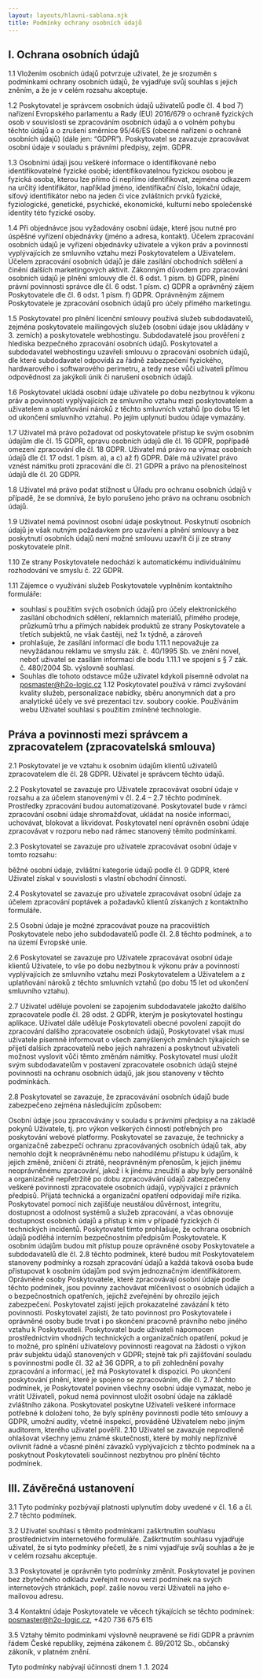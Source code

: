 ```yaml
---
layout: layouts/hlavni-sablona.njk
title: Podmínky ochrany osobních údajů
---
```


## I. Ochrana osobních údajů

1.1 Vložením osobních údajů potvrzuje uživatel, že je srozuměn s podmínkami ochrany osobních údajů, že vyjadřuje svůj souhlas s jejich zněním, a že je v celém rozsahu akceptuje.

1.2 Poskytovatel je správcem osobních údajů uživatelů podle čl. 4 bod 7) nařízení Evropského parlamentu a Rady (EU) 2016/679 o ochraně fyzických osob v souvislosti se zpracováním osobních údajů a o volném pohybu těchto údajů a o zrušení směrnice 95/46/ES (obecné nařízení o ochraně osobních údajů) (dále jen: “GDPR”). Poskytovatel se zavazuje zpracovávat osobní údaje v souladu s právními předpisy, zejm. GDPR.

1.3 Osobními údaji jsou veškeré informace o identifikované nebo identifikovatelné fyzické osobě; identifikovatelnou fyzickou osobou je fyzická osoba, kterou lze přímo či nepřímo identifikovat, zejména odkazem na určitý identifikátor, například jméno, identifikační číslo, lokační údaje, síťový identifikátor nebo na jeden či více zvláštních prvků fyzické, fyziologické, genetické, psychické, ekonomické, kulturní nebo společenské identity této fyzické osoby.

1.4 Při objednávce jsou vyžadovány osobní údaje, které jsou nutné pro úspěšné vyřízení objednávky (jméno a adresa, kontakt). Účelem zpracování osobních údajů je vyřízení objednávky uživatele a výkon práv a povinností vyplývajících ze smluvního vztahu mezi Poskytovatelem a Uživatelem. Účelem zpracování osobních údajů je dále zasílání obchodních sdělení a činění dalších marketingových aktivit. Zákonným důvodem pro zpracování osobních údajů je plnění smlouvy dle čl. 6 odst. 1 písm. b) GDPR, plnění právní povinnosti správce dle čl. 6 odst. 1 písm. c) GDPR a oprávněný zájem Poskytovatele dle čl. 6 odst. 1 písm. f) GDPR. Oprávněným zájmem Poskytovatele je zpracování osobních údajů pro účely přímého marketingu.

1.5 Poskytovatel pro plnění licenční smlouvy používá služeb subdodavatelů, zejména poskytovatele mailingových služeb (osobní údaje jsou ukládány v 3. zemích) a poskytovatele webhostingu. Subdodavatelé jsou prověřeni z hlediska bezpečného zpracování osobních údajů. Poskytovatel a subdodavatel webhostingu uzavřeli smlouvu o zpracování osobních údajů, dle které subdodavatel odpovídá za řádně zabezpečení fyzického, hardwarového i softwarového perimetru, a tedy nese vůči uživateli přímou odpovědnost za jakýkoli únik či narušení osobních údajů.

1.6 Poskytovatel ukládá osobní údaje uživatele po dobu nezbytnou k výkonu práv a povinností vyplývajících ze smluvního vztahu mezi poskytovatelem a uživatelem a uplatňování nároků z těchto smluvních vztahů (po dobu 15 let od ukončení smluvního vztahu). Po jejím uplynutí budou údaje vymazány.

1.7 Uživatel má právo požadovat od poskytovatele přístup ke svým osobním údajům dle čl. 15 GDPR, opravu osobních údajů dle čl. 16 GDPR, popřípadě omezení zpracování dle čl. 18 GDPR. Uživatel má právo na výmaz osobních údajů dle čl. 17 odst. 1 písm. a), a c) až f) GDPR. Dále má uživatel právo vznést námitku proti zpracování dle čl. 21 GDPR a právo na přenositelnost údajů dle čl. 20 GDPR.

1.8 Uživatel má právo podat stížnost u Úřadu pro ochranu osobních údajů v případě, že se domnívá, že bylo porušeno jeho právo na ochranu osobních údajů.

1.9 Uživatel nemá povinnost osobní údaje poskytnout. Poskytnutí osobních údajů je však nutným požadavkem pro uzavření a plnění smlouvy a bez poskytnutí osobních údajů není možné smlouvu uzavřít či jí ze strany poskytovatele plnit.

1.10 Ze strany Poskytovatele nedochází k automatickému individuálnímu rozhodování ve smyslu č. 22 GDPR.

1.11 Zájemce o využívání služeb Poskytovatele vyplněním kontaktního formuláře:

- souhlasí s použitím svých osobních údajů pro účely elektronického zasílání obchodních sdělení, reklamních materiálů, přímého prodeje, průzkumů trhu a přímých nabídek produktů ze strany Poskytovatele a třetích subjektů, ne však častěji, než 1x týdně, a zároveň
- prohlašuje, že zasílání informací dle bodu 1.11.1 nepovažuje za nevyžádanou reklamu ve smyslu zák. č. 40/1995 Sb. ve znění novel, neboť uživatel se zasílám informací dle bodu 1.11.1 ve spojení s § 7 zák. č. 480/2004 Sb. výslovně souhlasí.
- Souhlas dle tohoto odstavce může uživatel kdykoli písemně odvolat na <posmaster@h2o-logic.cz>
1.12 Poskytovatel používá v rámci zvyšování kvality služeb, personalizace nabídky, sběru anonymních dat a pro analytické účely ve své prezentaci tzv. soubory cookie. Používáním webu Uživatel souhlasí s použitím zmíněné technologie.

## Práva a povinnosti mezi správcem a zpracovatelem (zpracovatelská smlouva)

2.1 Poskytovatel je ve vztahu k osobním údajům klientů uživatelů zpracovatelem dle čl. 28 GDPR. Uživatel je správcem těchto údajů.

2.2 Poskytovatel se zavazuje pro Uživatele zpracovávat osobní údaje v rozsahu a za účelem stanovenými v čl. 2.4 – 2.7 těchto podmínek. Prostředky zpracování budou automatizované. Poskytovatel bude v rámci zpracování osobní údaje shromažďovat, ukládat na nosiče informací, uchovávat, blokovat a likvidovat. Poskytovatel není oprávněn osobní údaje zpracovávat v rozporu nebo nad rámec stanovený těmito podmínkami.

2.3 Poskytovatel se zavazuje pro uživatele zpracovávat osobní údaje v tomto rozsahu:

běžné osobní údaje,
zvláštní kategorie údajů podle čl. 9 GDPR, které Uživatel získal v souvislosti s vlastní obchodní činností.

2.4 Poskytovatel se zavazuje pro uživatele zpracovávat osobní údaje za účelem zpracování poptávek a požadavků klientů získaných z kontaktního formuláře.

2.5 Osobní údaje je možné zpracovávat pouze na pracovištích Poskytovatele nebo jeho subdodavatelů podle čl. 2.8 těchto podmínek, a to na území Evropské unie.

2.6 Poskytovatel se zavazuje pro Uživatele zpracovávat osobní údaje klientů Uživatele, to vše po dobu nezbytnou k výkonu práv a povinností vyplývajících ze smluvního vztahu mezi Poskytovatelem a Uživatelem a z uplatňování nároků z těchto smluvních vztahů (po dobu 15 let od ukončení smluvního vztahu).

2.7 Uživatel uděluje povolení se zapojením subdodavatele jakožto dalšího zpracovatele podle čl. 28 odst. 2 GDPR, kterým je poskytovatel hostingu aplikace. Uživatel dále uděluje Poskytovateli obecné povolení zapojit do zpracování dalšího zpracovatele osobních údajů, Poskytovatel však musí uživatele písemně informovat o všech zamýšlených změnách týkajících se přijetí dalších zpracovatelů nebo jejich nahrazení a poskytnout uživateli možnost vyslovit vůči těmto změnám námitky. Poskytovatel musí uložit svým subdodavatelům v postavení zpracovatele osobních údajů stejné povinnosti na ochranu osobních údajů, jak jsou stanoveny v těchto podmínkách.

2.8 Poskytovatel se zavazuje, že zpracovávání osobních údajů bude zabezpečeno zejména následujícím způsobem:

Osobní údaje jsou zpracovávány v souladu s právními předpisy a na základě pokynů Uživatele, tj. pro výkon veškerých činností potřebných pro poskytování webové platformy.
Poskytovatel se zavazuje, že technicky a organizačně zabezpečí ochranu zpracovávaných osobních údajů tak, aby nemohlo dojít k neoprávněnému nebo nahodilému přístupu k údajům, k jejich změně, zničení či ztrátě, neoprávněným přenosům, k jejich jinému neoprávněnému zpracování, jakož i k jinému zneužití a aby byly personálně a organizačně nepřetržitě po dobu zpracovávání údajů zabezpečeny veškeré povinnosti zpracovatele osobních údajů, vyplývající z právních předpisů.
Přijatá technická a organizační opatření odpovídají míře rizika. Poskytovatel pomocí nich zajišťuje neustálou důvěrnost, integritu, dostupnost a odolnost systémů a služeb zpracování, a včas obnovuje dostupnost osobních údajů a přístup k nim v případě fyzických či technických incidentů.
Poskytovatel tímto prohlašuje, že ochrana osobních údajů podléhá interním bezpečnostním předpisům Poskytovatele.
K osobním údajům budou mít přístup pouze oprávněné osoby Poskytovatele a subdodavatelů dle čl. 2.8 těchto podmínek, které budou mít Poskytovatelem stanoveny podmínky a rozsah zpracování údajů a každá taková osoba bude přistupovat k osobním údajům pod svým jednoznačným identifikátorem.
Oprávněné osoby Poskytovatele, které zpracovávají osobní údaje podle těchto podmínek, jsou povinny zachovávat mlčenlivost o osobních údajích a o bezpečnostních opatřeních, jejichž zveřejnění by ohrozilo jejich zabezpečení. Poskytovatel zajistí jejich prokazatelné zavázání k této povinnosti. Poskytovatel zajistí, že tato povinnost pro Poskytovatele i oprávněné osoby bude trvat i po skončení pracovně právního nebo jiného vztahu k Poskytovateli.
Poskytovatel bude uživateli nápomocen prostřednictvím vhodných technických a organizačních opatření, pokud je to možné, pro splnění uživatelovy povinnosti reagovat na žádosti o výkon práv subjektu údajů stanovených v GDPR; stejně tak při zajišťování souladu s povinnostmi podle čl. 32 až 36 GDPR, a to při zohlednění povahy zpracování a informací, jež má Poskytovatel k dispozici.
Po ukončení poskytování plnění, které je spojeno se zpracováním, dle čl. 2.7 těchto podmínek, je Poskytovatel povinen všechny osobní údaje vymazat, nebo je vrátit Uživateli, pokud nemá povinnost uložit osobní údaje na základě zvláštního zákona.
Poskytovatel poskytne Uživateli veškeré informace potřebné k doložení toho, že byly splněny povinnosti podle této smlouvy a GDPR, umožní audity, včetně inspekcí, prováděné Uživatelem nebo jiným auditorem, kterého uživatel pověřil.
2.10 Uživatel se zavazuje neprodleně ohlašovat všechny jemu známé skutečnosti, které by mohly nepříznivě ovlivnit řádné a včasné plnění závazků vyplývajících z těchto podmínek na a poskytnout Poskytovateli součinnost nezbytnou pro plnění těchto podmínek.

## III. Závěrečná ustanovení

3.1 Tyto podmínky pozbývají platnosti uplynutím doby uvedené v čl. 1.6 a čl. 2.7 těchto podmínek.

3.2 Uživatel souhlasí s těmito podmínkami zaškrtnutím souhlasu prostřednictvím internetového formuláře. Zaškrtnutím souhlasu vyjadřuje uživatel, že si tyto podmínky přečetl, že s nimi vyjadřuje svůj souhlas a že je v celém rozsahu akceptuje.

3.3 Poskytovatel je oprávněn tyto podmínky změnit. Poskytovatel je povinen bez zbytečného odkladu zveřejnit novou verzi podmínek na svých internetových stránkách, popř. zašle novou verzi Uživateli na jeho e-mailovou adresu.

3.4 Kontaktní údaje Poskytovatele ve věcech týkajících se těchto podmínek: <posmaster@h2o-logic.cz>, +420 736 675 615

3.5 Vztahy těmito podmínkami výslovně neupravené se řídí GDPR a právním řádem České republiky, zejména zákonem č. 89/2012 Sb., občanský zákoník, v platném znění.

Tyto podmínky nabývají účinnosti dnem 1 .1. 2024
